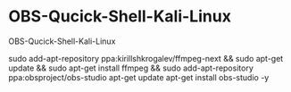 # OBS-Qucick-Shell-Kali-Linux
OBS-Qucick-Shell-Kali-Linux

sudo add-apt-repository ppa:kirillshkrogalev/ffmpeg-next && 
sudo apt-get update && sudo apt-get install ffmpeg && 
sudo add-apt-repository ppa:obsproject/obs-studio 
apt-get update
apt-get install obs-studio -y

